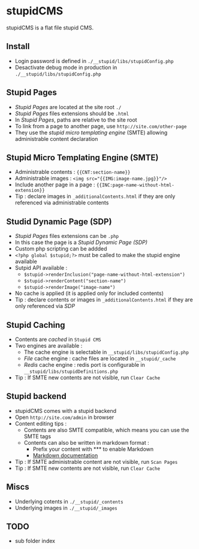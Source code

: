 stupidCMS
=========

stupidCMS is a flat file stupid CMS.

Install
-------
- Login password is defined in `./__stupid/libs/stupidConfig.php`
- Desactivate debug mode in production in `./__stupid/libs/stupidConfig.php`

Stupid Pages
------------
- _Stupid Pages_ are located at the site root `./`
- _Stupid Pages_ files extensions should be `.html`
- In _Stupid Pages_, paths are relative to the site root
- To link from a page to another page, use `http://site.com/other-page`
- They use the _stupid micro templating engine_ (SMTE) allowing administrable content declaration

Stupid Micro Templating Engine (SMTE)
-------------------------------------
- Administrable contents : `{{CNT:section-name}}`
- Administrable images : `<img src="{{IMG:image-name.jpg}}"/>`
- Include another page in a page : `{{INC:page-name-without-html-extension}}`
- Tip : declare images in `_additionalContents.html` if they are only referenced via administrable contents

Studid Dynamic Page (SDP)
-------------------------
- _Stupid Pages_ files extensions can be `.php`
- In this case the page is a _Stupid Dynamic Page (SDP)_
- Custom php scripting can be addded
- `<?php global $stupid;?>` must be called to make the stupid engine available
- Sutpid API available :
	- `$stupid->renderInclusion("page-name-without-html-extension")`
	- `$stupid->renderContent("section-name")`
	- `$stupid->renderImage("image-name")`
- No cache is applied (it is applied only for included contents)
- Tip : declare contents or images in `_additionalContents.html` if they are only referenced via _SDP_

Stupid Caching
--------------
- Contents are _cached_ in `Stupid CMS`
- Two engines are available : 
	- The cache engine is selectable in `__stupid/libs/stupidConfig.php`
	- _File_ cache engine : cache files are located in `__stupid/_cache`
	- _Redis_ cache engine : redis port is configurable in `__stupid/libs/stupidDefinitions.php`
- Tip : If SMTE new contents are not visible, run `Clear Cache`

Stupid backend
--------------
- stupidCMS comes with a stupid backend
- Open `http://site.com/admin` in browser
- Content editing tips : 
	- Contents are also SMTE compatible, which means you can use the SMTE tags
	- Contents can also be written in markdown format : 
		- Prefix your content with *** to enable Markdown
		- [Markdown documentation](https://github.com/adam-p/markdown-here/wiki/Markdown-Cheatsheet)
- Tip : If SMTE administrable content are not visible, run `Scan Pages`
- Tip : If SMTE new contents are not visible, run `Clear Cache`

Miscs
-----
- Underlying cotents in `./__stupid/_contents`
- Underlying images in `./__stupid/_images`

TODO
----
- sub folder index